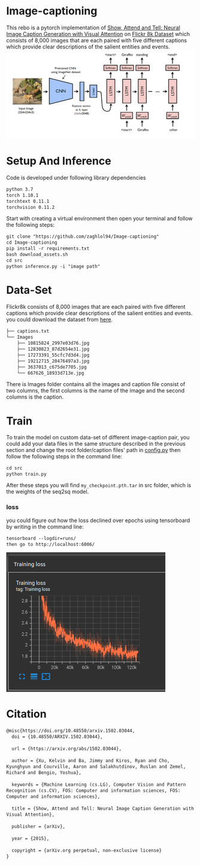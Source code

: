 # Image-captioning

This rebo is a pytorch implementation of [Show, Attend and Tell: Neural Image Caption Generation with Visual Attention](https://arxiv.org/abs/1502.03044) on [Flickr 8k Dataset](https://www.kaggle.com/datasets/adityajn105/flickr8k)  which consists of 8,000 images that are each paired with five different captions which provide clear descriptions of the salient entities and events.
![](imgs/model.png)
# Setup And Inference
Code is developed under following library dependencies
```commandline
python 3.7
torch 1.10.1
torchtext 0.11.1
torchvision 0.11.2
```
Start with creating a virtual environment then open your terminal and follow the following steps:
```commandline
git clone "https://github.com/zaghlol94/Image-captioning"
cd Image-captioning
pip install -r requirements.txt
bash download_assets.sh
cd src
python inference.py -i "image path"
```
# Data-Set
Flickr8k consists of 8,000 images that are each paired with five different captions which provide clear descriptions of the salient entities and events.
you could download the dataset from [here](https://www.kaggle.com/datasets/adityajn105/flickr8k).
```commandline
├── captions.txt
└── Images
    ├── 10815824_2997e03d76.jpg
    ├── 12830823_87d2654e31.jpg
    ├── 17273391_55cfc7d3d4.jpg
    ├── 19212715_20476497a3.jpg
    ├── 3637013_c675de7705.jpg
    └── 667626_18933d713e.jpg

```
There is Images folder contains all the images and caption file consist of two columns, the first columns is the name of the image and the second columns is the caption.

# Train
To train the model on custom data-set of different image-caption pair, you could add your data files in the same structure described in the previous section and 
change the root folder/caption files' path in [config.py](https://github.com/zaghlol94/Image-captioning/blob/main/src/config.py)
then follow the following steps in the command line:
```commandline
cd src
python train.py
```
After these steps you will find ```my_checkpoint.pth.tar``` in src folder, which is the weights of the seq2sq model.
### loss
you could figure out how the loss declined over epochs using tensorboard by writing in the command line:
```commandline
tensorboard --logdir=runs/ 
then go to http://localhost:6006/
```
![](imgs/loss.png)
# Citation
```commandline
@misc{https://doi.org/10.48550/arxiv.1502.03044,
  doi = {10.48550/ARXIV.1502.03044},
  
  url = {https://arxiv.org/abs/1502.03044},
  
  author = {Xu, Kelvin and Ba, Jimmy and Kiros, Ryan and Cho, Kyunghyun and Courville, Aaron and Salakhutdinov, Ruslan and Zemel, Richard and Bengio, Yoshua},
  
  keywords = {Machine Learning (cs.LG), Computer Vision and Pattern Recognition (cs.CV), FOS: Computer and information sciences, FOS: Computer and information sciences},
  
  title = {Show, Attend and Tell: Neural Image Caption Generation with Visual Attention},
  
  publisher = {arXiv},
  
  year = {2015},
  
  copyright = {arXiv.org perpetual, non-exclusive license}
}

```